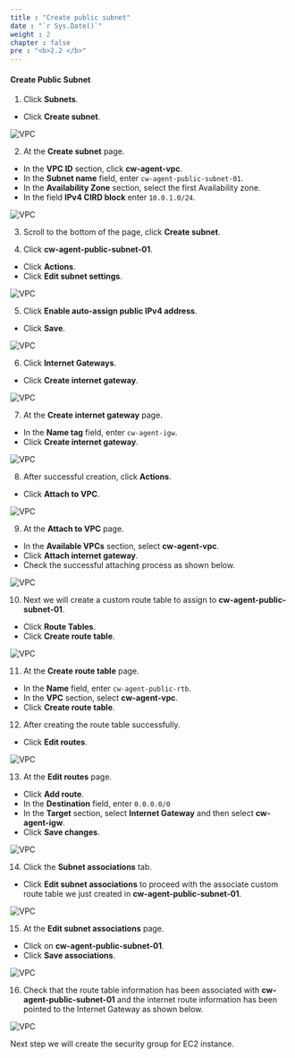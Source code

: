 ```yaml
---
title : "Create public subnet"
date : "`r Sys.Date()`"
weight : 2
chapter : false
pre : "<b>2.2 </b>"
---
```


#### Create Public Subnet

1. Click **Subnets**.
  + Click **Create subnet**.

![VPC](/images/2-preparation/2.2-create-public-subnet/001-createsubnet.png)

2. At the **Create subnet** page.
  + In the **VPC ID** section, click **cw-agent-vpc**.
  + In the **Subnet name** field, enter `cw-agent-public-subnet-01`.
  + In the **Availability Zone** section, select the first Availability zone.
  + In the field **IPv4 CIRD block** enter `10.0.1.0/24`.

![VPC](/images/2-preparation/2.2-create-public-subnet/002-createsubnet.png)

3. Scroll to the bottom of the page, click **Create subnet**.

4. Click **cw-agent-public-subnet-01**.
  + Click **Actions**.
  + Click **Edit subnet settings**.

![VPC](/images/2-preparation/2.2-create-public-subnet/003-createsubnet.png)

5. Click **Enable auto-assign public IPv4 address**.
  + Click **Save**.

![VPC](/images/2-preparation/2.2-create-public-subnet/004-createsubnet.png)

6. Click **Internet Gateways**.
  + Click **Create internet gateway**.
  
![VPC](/images/2-preparation/2.2-create-public-subnet/005-createigw.png)

7. At the **Create internet gateway** page.
  + In the **Name tag** field, enter `cw-agent-igw`.
  + Click **Create internet gateway**.
  
![VPC](/images/2-preparation/2.2-create-public-subnet/006-createigw.png)

8. After successful creation, click **Actions**.
  + Click **Attach to VPC**.
 
![VPC](/images/2-preparation/2.2-create-public-subnet/007-createigw.png)

9. At the **Attach to VPC** page.
  + In the **Available VPCs** section, select **cw-agent-vpc**.
  + Click **Attach internet gateway**.
  + Check the successful attaching process as shown below.

![VPC](/images/2-preparation/2.2-create-public-subnet/008-createigw.png)

10. Next we will create a custom route table to assign to **cw-agent-public-subnet-01**.
  + Click **Route Tables**.
  + Click **Create route table**.

![VPC](/images/2-preparation/2.2-create-public-subnet/009-creatertb.png)

11. At the **Create route table** page.
  + In the **Name** field, enter `cw-agent-public-rtb`.
  + In the **VPC** section, select **cw-agent-vpc**.
  + Click **Create route table**.

12. After creating the route table successfully.
  + Click **Edit routes**.
  
![VPC](/images/2-preparation/2.2-create-public-subnet/010-creatertb.png)

13. At the **Edit routes** page.
  + Click **Add route**.
  + In the **Destination** field, enter `0.0.0.0/0`
  + In the **Target** section, select **Internet Gateway** and then select **cw-agent-igw**.
  + Click **Save changes**.

![VPC](/images/2-preparation/2.2-create-public-subnet/011-creatertb.png)

14. Click the **Subnet associations** tab.
  + Click **Edit subnet associations** to proceed with the associate custom route table we just created in **cw-agent-public-subnet-01**.


![VPC](/images/2-preparation/2.2-create-public-subnet/012-creatertb.png)

15. At the **Edit subnet associations** page.
  + Click on **cw-agent-public-subnet-01**.
  + Click **Save associations**.

![VPC](/images/2-preparation/2.2-create-public-subnet/013-creatertb.png)

16. Check that the route table information has been associated with **cw-agent-public-subnet-01** and the internet route information has been pointed to the Internet Gateway as shown below.

![VPC](/images/2-preparation/2.2-create-public-subnet/014-creatertb.png)

Next step we will create the security group for EC2 instance.